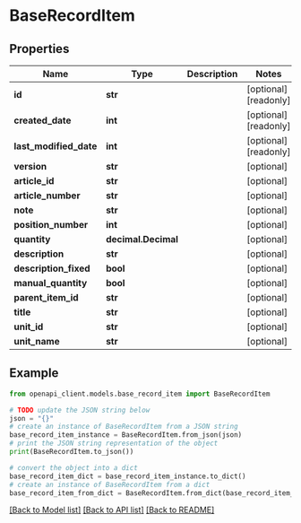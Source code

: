 # BaseRecordItem


## Properties

Name | Type | Description | Notes
------------ | ------------- | ------------- | -------------
**id** | **str** |  | [optional] [readonly] 
**created_date** | **int** |  | [optional] [readonly] 
**last_modified_date** | **int** |  | [optional] [readonly] 
**version** | **str** |  | [optional] 
**article_id** | **str** |  | [optional] 
**article_number** | **str** |  | [optional] 
**note** | **str** |  | [optional] 
**position_number** | **int** |  | [optional] 
**quantity** | **decimal.Decimal** |  | [optional] 
**description** | **str** |  | [optional] 
**description_fixed** | **bool** |  | [optional] 
**manual_quantity** | **bool** |  | [optional] 
**parent_item_id** | **str** |  | [optional] 
**title** | **str** |  | [optional] 
**unit_id** | **str** |  | [optional] 
**unit_name** | **str** |  | [optional] 

## Example

```python
from openapi_client.models.base_record_item import BaseRecordItem

# TODO update the JSON string below
json = "{}"
# create an instance of BaseRecordItem from a JSON string
base_record_item_instance = BaseRecordItem.from_json(json)
# print the JSON string representation of the object
print(BaseRecordItem.to_json())

# convert the object into a dict
base_record_item_dict = base_record_item_instance.to_dict()
# create an instance of BaseRecordItem from a dict
base_record_item_from_dict = BaseRecordItem.from_dict(base_record_item_dict)
```
[[Back to Model list]](../README.md#documentation-for-models) [[Back to API list]](../README.md#documentation-for-api-endpoints) [[Back to README]](../README.md)


